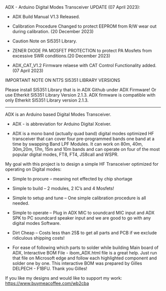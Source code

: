 ADX - Arduino Digital Modes Transceiver UPDATE (07 April 2023):

- ADX Build Manual V1.3 Released.

- Calibration Procedure Changed to protect EEPROM from R/W wear out during calibration. (20 December 2023) 

- Caution Note on SI5351 Library.

- ZENER DIODE PA MOSFET PROTECTION to protect PA Mosfets from excessive SWR conditions.(20 December 2023)

- ADX_CAT_V1.2 Firmware relaese with CAT Control Functionality added.(07 April 2023)

IMPORTANT NOTE ON NT7S SI5351 LIBRARY VERSIONS   

Please install SI5351 Library that is in ADX Github under ADX Firmware! 
Or use Etherkit SI5351 Library Version 2.1.3. 
ADX firmware is compatible with only Etherkit SI5351 Library version 2.1.3.
____________________________________________________________________________

ADX is an Arduino based Digital Modes Transceiver.

- ADX - is abbreviation for Arduino Digital Xceiver.

- ADX is a mono band (actually quad band) digital modes optimized HF transceiver that can cover four pre-programmed bands one band at a time by swapping Band LPF Modules. 
It can work on 80m, 40m, 30m,20m, 17m, 15m and 10m bands and can operate on four of the most popular digital modes, FT8, FT4, JS8call and WSPR. 

My goal with this project is to design a simple HF Transceiver optimized for operating on Digital modes:
-	Simple to procure – meaning not effected by chip shortage
-	Simple to build – 2 modules, 2 IC’s and 4 Mosfets!
-	Simple to setup and tune – One simple calibration procedure is all needed.
-	Simple to operate – Plug in ADX MIC to soundcard MIC input and ADX SPK to PC soundcard speaker input and we are good to go with any digital modes Software.
-	Dirt Cheap – Costs less than 25$ to get all parts and PCB if we exclude ridiculous shipping costs!

- For ease of following which parts to solder while building Main board of ADX, Interactive BOM File - ibom_ADX.html file is a great help. Just run that file on Microsoft edge and follow each highlighted component and solder one by one. This interactive BOM was prepared by Gilles DELPECH - F1BFU. Thank you Gilles!

If you like my designs and would like to support my work:
https://www.buymeacoffee.com/wb2cba


